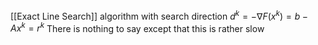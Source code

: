 [[Exact Line Search]] algorithm with search direction $d^{k}=-\nabla F(x^{k}) = b-Ax^{k}=r^{k}$
There is nothing to say except that this is rather slow


